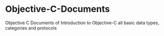 # Objective-C-Documents
Objective C Documents of Introduction to Objective-C all basic data types, categories and protocols 
